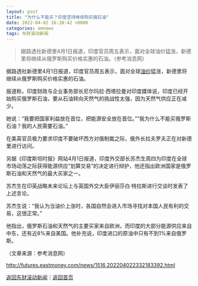 ```yaml
---
layout: post
title: "为什么不能买？印度坚持继续购买俄石油"
date: 2022-04-02 16:28:42 +0800
categories: emnews
tags: 东财滚动新闻
---
```

> 据路透社新德里4月1日报道，印度官员周五表示，面对全球油价猛涨，新德里将继续从俄罗斯购买价格实惠的石油。（参考消息网）

<p>据路透社新德里4月1日报道，印度官员周五表示，面对全球<span id="Info.392"><a href="http://data.eastmoney.com/cjsj/yjtz/default.html" class="infokey">油价</a></span>猛涨，新德里将继续从俄罗斯购买价格实惠的石油。</p><p>报道称，印度财政与企业事务部长尼尔玛拉·西塔拉曼对印度媒体说，印度已经开始购买俄罗斯石油，要从石油转向天然气的挑战性太强，因为天然气供应正在减少。</p><p>她说：“我要把国家利益放在首位，把能源安全放在首位。”“我为什么不能买俄罗斯石油？我的人民需要石油。”</p><p>在美英官员极力要求印度不要破坏西方对俄制裁之际，俄外长拉夫罗夫正在对新德里进行访问。</p><p>另据《印度斯坦时报》网站4月1日报道，印度外交部长苏杰生周四为印度在全球市场动荡之际获得能源供应“划算交易”的决定进行辩护，他还指出欧洲国家是俄罗斯石油和天然气的最大买家之一。</p><p>苏杰生在印英战略未来论坛上与英国外交大臣伊丽莎白·特拉斯进行交谈时发表了上述言论。</p><p>苏杰生说：“我认为当油价上涨时，各国自然会进入市场寻找对本国人民有利的交易，这很正常。”</p><p>他指出，俄罗斯石油和天然气的主要买家来自欧洲，而印度的大部分能源供应来自中东，还有近8%来自美国。他补充说，印度进口的原油中只有不到1%来自俄罗斯。</p><p class="em_media">（文章来源：参考消息网）</p>

<http://futures.eastmoney.com/news/1516,202204022332183392.html>

[返回东财滚动新闻](//finews.withounder.com/emnews/)｜[返回首页](//finews.withounder.com/)